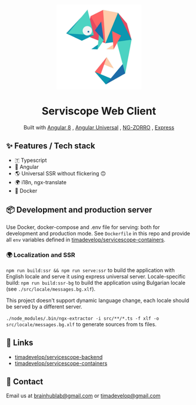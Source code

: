 <p align="center">
  <a>
    <img width="230" src="./src/assets/images/logo.jpg">
  </a>
</p>
<div align="center">
  <h1>Serviscope Web Client</h1>
  <p>Built with
    <a href="https://github.com/angular/angular">Angular 8</a>
    , <a href="https://github.com/angular/universal/">Angular Universal</a>
    , <a href="https://github.com/NG-ZORRO/ng-zorro-antd">NG-ZORRO</a>
    , <a href="https://github.com/expressjs/express">Express</a>
  </p>
</div>

## ✨ Features / Tech stack

- 🇹 Typescript
- 🍉 Angular
- 🌎 Universal SSR without flickering 🙃
- 🌍 i18n, ngx-translate
- 🐋 Docker

## 📦 Development and production server

Use Docker, docker-compose and .env file for serving: both for development and production mode.
See `Dockerfile` in this repo and provide all `env` variables defined in [timadevelop/servicescope-containers](https://github.com/timadevelop/servicescope-containers).

### 🌍 Localization and SSR

`npm run build:ssr && npm run serve:ssr` to build the application with English locale and serve it using express universal server.
Locale-specific build: `npm run build:ssr-bg` to build the application using Bulgarian locale (see `./src/locale/messages.bg.xlf`).

This project doesn't support dynamic language change, each locale should be served by a different server.

`./node_modules/.bin/ngx-extractor -i src/**/*.ts -f xlf -o src/locale/messages.bg.xlf` to generate sources from ts files.


## 🔗 Links

- [timadevelop/servicescope-backend](https://github.com/timadevelop/servicescope-backend)
- [timadevelop/servicescope-containers](https://github.com/timadevelop/servicescope-containers)

## 🤝 Contact

Email us at [brainhublab@gmail.com](mailto:brainhublab@gmail.com) or [timadevelop@gmail.com](mailto:timadevelop@gmail.com)
